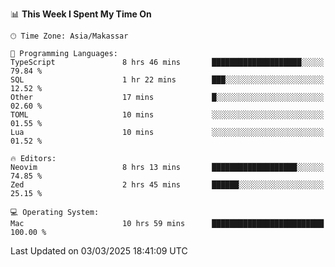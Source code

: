 <!--START_SECTION:waka-->
📊 **This Week I Spent My Time On** 

```text
🕑︎ Time Zone: Asia/Makassar

💬 Programming Languages: 
TypeScript               8 hrs 46 mins       ████████████████████░░░░░   79.84 % 
SQL                      1 hr 22 mins        ███░░░░░░░░░░░░░░░░░░░░░░   12.52 % 
Other                    17 mins             █░░░░░░░░░░░░░░░░░░░░░░░░   02.60 % 
TOML                     10 mins             ░░░░░░░░░░░░░░░░░░░░░░░░░   01.55 % 
Lua                      10 mins             ░░░░░░░░░░░░░░░░░░░░░░░░░   01.52 % 

🔥 Editors: 
Neovim                   8 hrs 13 mins       ███████████████████░░░░░░   74.85 % 
Zed                      2 hrs 45 mins       ██████░░░░░░░░░░░░░░░░░░░   25.15 % 

💻 Operating System: 
Mac                      10 hrs 59 mins      █████████████████████████   100.00 % 
```


 Last Updated on 03/03/2025 18:41:09 UTC
<!--END_SECTION:waka-->
